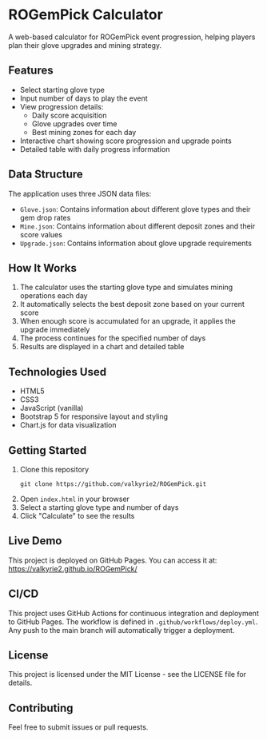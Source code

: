# ROGemPick Calculator

A web-based calculator for ROGemPick event progression, helping players plan their glove upgrades and mining strategy.

## Features

- Select starting glove type
- Input number of days to play the event
- View progression details:
  - Daily score acquisition
  - Glove upgrades over time
  - Best mining zones for each day
- Interactive chart showing score progression and upgrade points
- Detailed table with daily progress information

## Data Structure

The application uses three JSON data files:

- `Glove.json`: Contains information about different glove types and their gem drop rates
- `Mine.json`: Contains information about different deposit zones and their score values
- `Upgrade.json`: Contains information about glove upgrade requirements

## How It Works

1. The calculator uses the starting glove type and simulates mining operations each day
2. It automatically selects the best deposit zone based on your current score
3. When enough score is accumulated for an upgrade, it applies the upgrade immediately
4. The process continues for the specified number of days
5. Results are displayed in a chart and detailed table

## Technologies Used

- HTML5
- CSS3
- JavaScript (vanilla)
- Bootstrap 5 for responsive layout and styling
- Chart.js for data visualization

## Getting Started

1. Clone this repository
   ```
   git clone https://github.com/valkyrie2/ROGemPick.git
   ```
2. Open `index.html` in your browser
3. Select a starting glove type and number of days
4. Click "Calculate" to see the results

## Live Demo

This project is deployed on GitHub Pages. You can access it at: https://valkyrie2.github.io/ROGemPick/

## CI/CD

This project uses GitHub Actions for continuous integration and deployment to GitHub Pages. The workflow is defined in `.github/workflows/deploy.yml`. Any push to the main branch will automatically trigger a deployment.

## License

This project is licensed under the MIT License - see the LICENSE file for details.

## Contributing

Feel free to submit issues or pull requests.

